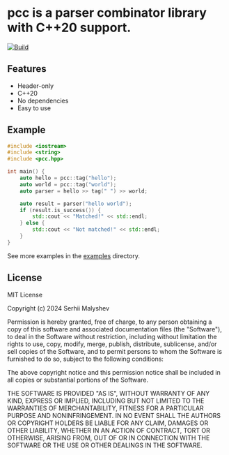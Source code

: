 # pcc is a parser combinator library with C++20 support.
[![Build](https://github.com/supersega/pcc/actions/workflows/cmake-multi-platform.yml/badge.svg)](https://github.com/supersega/pcc/actions/workflows/cmake-multi-platform.yml)

## Features
- Header-only
- C++20
- No dependencies
- Easy to use

## Example
```cpp
#include <iostream>
#include <string>
#include <pcc.hpp>

int main() {
    auto hello = pcc::tag("hello");
    auto world = pcc::tag("world");
    auto parser = hello >> tag(" ") >> world;

    auto result = parser("hello world");
    if (result.is_success()) {
        std::cout << "Matched!" << std::endl;
    } else {
        std::cout << "Not matched!" << std::endl;
    }
}
```
See more examples in the [examples](examples) directory.

## License

MIT License

Copyright (c) 2024 Serhii Malyshev

Permission is hereby granted, free of charge, to any person obtaining a copy
of this software and associated documentation files (the "Software"), to deal
in the Software without restriction, including without limitation the rights
to use, copy, modify, merge, publish, distribute, sublicense, and/or sell
copies of the Software, and to permit persons to whom the Software is
furnished to do so, subject to the following conditions:

The above copyright notice and this permission notice shall be included in all
copies or substantial portions of the Software.

THE SOFTWARE IS PROVIDED "AS IS", WITHOUT WARRANTY OF ANY KIND, EXPRESS OR
IMPLIED, INCLUDING BUT NOT LIMITED TO THE WARRANTIES OF MERCHANTABILITY,
FITNESS FOR A PARTICULAR PURPOSE AND NONINFRINGEMENT. IN NO EVENT SHALL THE
AUTHORS OR COPYRIGHT HOLDERS BE LIABLE FOR ANY CLAIM, DAMAGES OR OTHER
LIABILITY, WHETHER IN AN ACTION OF CONTRACT, TORT OR OTHERWISE, ARISING FROM,
OUT OF OR IN CONNECTION WITH THE SOFTWARE OR THE USE OR OTHER DEALINGS IN THE
SOFTWARE.

